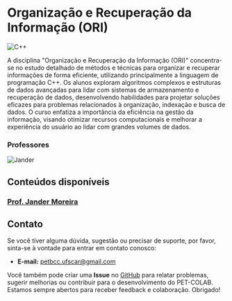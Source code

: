 # Organização e Recuperação da Informação (ORI)

![C++](https://img.shields.io/badge/c++-DD0031.svg?style=for-the-badge&logo=c%2B%2B&logoColor=white)

A disciplina "Organização e Recuperação da Informação (ORI)" concentra-se no estudo detalhado de métodos e técnicas para organizar e recuperar informações de forma eficiente, utilizando principalmente a linguagem de programação C++. Os alunos exploram algoritmos complexos e estruturas de dados avançadas para lidar com sistemas de armazenamento e recuperação de dados, desenvolvendo habilidades para projetar soluções eficazes para problemas relacionados à organização, indexação e busca de dados. O curso enfatiza a importância da eficiência na gestão da informação, visando otimizar recursos computacionais e melhorar a experiência do usuário ao lidar com grandes volumes de dados.

### Professores 
![Jander](https://img.shields.io/badge/Jander_Moreira-%2300599C.svg?style=for-the-badge&logo=GoogleScholar&logoColor=white)


## Conteúdos disponíveis

### [Prof. Jander Moreira](Jander/README.md)


## Contato

Se você tiver alguma dúvida, sugestão ou precisar de suporte, por favor, sinta-se à vontade para entrar em contato conosco:

- **E-mail:** petbcc.ufscar@gmail.com

Você também pode criar uma **Issue** no [GitHub](https://github.com/petbccufscar/pet-colab/issues) para relatar problemas, sugerir melhorias ou contribuir para o desenvolvimento do PET-COLAB. Estamos sempre abertos para receber feedback e colaboração. Obrigado!
